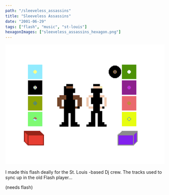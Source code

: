 ```yaml
---
path: "/sleeveless_assassins"
title: "Sleeveless Assassins"
date: "2001-06-29"
tags: ["flash", "music", "st-louis"]
hexagonImages: ["sleeveless_assassins_hexagon.png"]
---
```


[![](sleeveless_assassins.png)](sleeveless_assassins.png)

I made this flash deally for the St. Louis -based Dj crew. The tracks used to sync up in the old Flash player...

<object type="application/x-shockwave-flash"
  data="your-flash-file.swf"
  width="400" height="400">

  <param name="movie" value="/sa.swf" />
  <param name="quality" value="high"/>
</object>

(needs flash)
